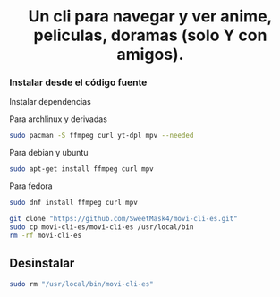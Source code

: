 <h1 align="center">
Un cli para navegar y ver anime, peliculas, doramas (solo Y con amigos).
</h1>

### Instalar desde el código fuente

Instalar dependencias

Para archlinux y derivadas

```sh
sudo pacman -S ffmpeg curl yt-dpl mpv --needed
```

Para debian y ubuntu

```sh
sudo apt-get install ffmpeg curl mpv
```

Para fedora

```sh
sudo dnf install ffmpeg curl mpv
```

```sh
git clone "https://github.com/SweetMask4/movi-cli-es.git"
sudo cp movi-cli-es/movi-cli-es /usr/local/bin
rm -rf movi-cli-es
```

## Desinstalar

```sh
sudo rm "/usr/local/bin/movi-cli-es"
```
